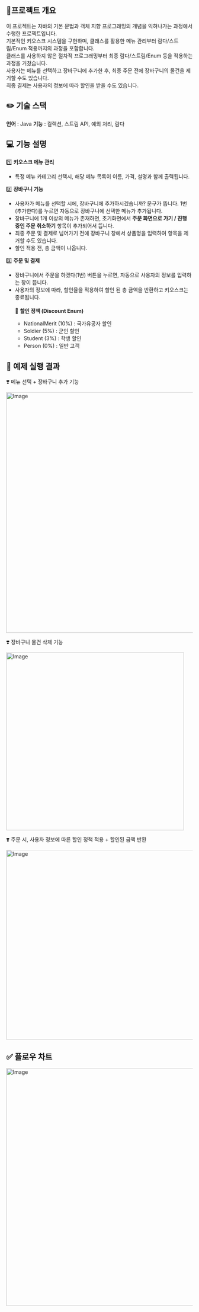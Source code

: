 📍프로젝트 개요
--------
이 프로젝트는 자바의 기본 문법과 객체 지향 프로그래밍의 개념을 익혀나가는 과정에서 수행한 프로젝트입니다.<br>
기본적인 키오스크 시스템을 구현하며, 클래스를 활용한 메뉴 관리부터 람다/스트림/Enum 적용까지의 과정을 포함합니다.<br>
클래스를 사용하지 않은 절차적 프로그래밍부터 최종 람다/스트림/Enum 등을 적용하는 과정을 거쳤습니다.<br>
사용자는 메뉴를 선택하고 장바구니에 추가한 후, 최종 주문 전에 장바구니의 물건을 제거할 수도 있습니다.<br>
최종 결제는 사용자의 정보에 따라 할인을 받을 수도 있습니다.


✏️ 기술 스택
----------
<b>언어</b> : Java
<b>기능</b> : 컬렉션, 스트림 API, 예외 처리, 람다

💻 기능 설명
-----------
1️⃣ <b>키오스크 메뉴 관리</b>
<ul>
  <li>
    특정 메뉴 카테고리 선택시, 해당 메뉴 목록이 이름, 가격, 설명과 함께 출력됩니다.
  </li>
</ul>

2️⃣ <b>장바구니 기능</b>
<ul>
   <li>
    사용자가 메뉴를 선택할 시에, 장바구니에 추가하시겠습니까? 문구가 뜹니다.
     1번(추가한다)를 누르면 자동으로 장바구니에 선택한 메뉴가 추가됩니다.
  </li>
   <li>
    장바구니에 1개 이상의 메뉴가 존재하면, 초기화면에서 <b>주문 화면으로 가기 / 진행 중인 주문 취소하기</b> 항목이 추가되어서 뜹니다.
  </li>
   <li>
    최종 주문 및 결제로 넘어가기 전에 장바구니 창에서 상품명을 입력하여 항목을 제거할 수도 있습니다.
  </li>
   <li>
    할인 적용 전, 총 금액이 나옵니다.
  </li>
</ul>

3️⃣ <b>주문 및 결제</b>
<ul>
   <li>
    장바구니에서 주문을 하겠다(1번) 버튼을 누르면, 자동으로 사용자의 정보를 입력하는 창이 뜹니다.
  </li>
   <li>
    사용자의 정보에 따라, 할인율을 적용하여 할인 된 총 금액을 반환하고 키오스크는 종료됩니다.
  </li>
  <br>
📌 <b>할인 정책 (Discount Enum)</b>
  <ul>
<li>NationalMerit (10%) : 국가유공자 할인</li>
  <li>Soldier (5%) : 군인 할인</li>
  <li>Student (3%) : 학생 할인</li>
  <li>Person (0%) : 일반 고객</li> 
</ul>
</ul>

💖 예제 실행 결과
----------
❣️ 메뉴 선택 + 장바구니 추가 기능

<img width="650" alt="Image" src="https://github.com/user-attachments/assets/192d1d98-4575-40d2-a0df-f2f536ef8a9a" />

❣️ 장바구니 물건 삭제 기능

<img width="480" alt="Image" src="https://github.com/user-attachments/assets/4b24e154-e273-435b-bdcf-51afd683435e" />

❣️ 주문 시, 사용자 정보에 따른 할인 정책 적용 + 할인된 금액 반환

<img width="512" alt="Image" src="https://github.com/user-attachments/assets/69fb3a83-4278-41eb-a8e7-10d3bd624e0f" />

✅ 플로우 차트
----
<img width="642" alt="Image" src="https://github.com/user-attachments/assets/f77f8509-7dc2-4476-9c69-3f6e0c70d99a" />
